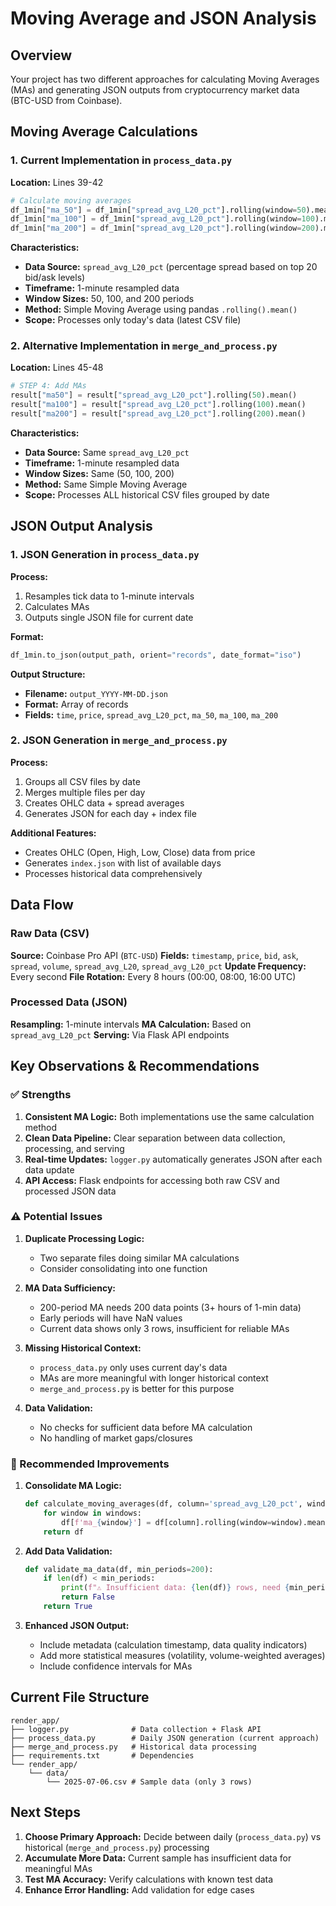 # Moving Average and JSON Analysis

## Overview
Your project has two different approaches for calculating Moving Averages (MAs) and generating JSON outputs from cryptocurrency market data (BTC-USD from Coinbase).

## Moving Average Calculations

### 1. Current Implementation in `process_data.py`
**Location:** Lines 39-42
```python
# Calculate moving averages
df_1min["ma_50"] = df_1min["spread_avg_L20_pct"].rolling(window=50).mean()
df_1min["ma_100"] = df_1min["spread_avg_L20_pct"].rolling(window=100).mean()
df_1min["ma_200"] = df_1min["spread_avg_L20_pct"].rolling(window=200).mean()
```

**Characteristics:**
- **Data Source:** `spread_avg_L20_pct` (percentage spread based on top 20 bid/ask levels)
- **Timeframe:** 1-minute resampled data
- **Window Sizes:** 50, 100, and 200 periods
- **Method:** Simple Moving Average using pandas `.rolling().mean()`
- **Scope:** Processes only today's data (latest CSV file)

### 2. Alternative Implementation in `merge_and_process.py`
**Location:** Lines 45-48
```python
# STEP 4: Add MAs
result["ma50"] = result["spread_avg_L20_pct"].rolling(50).mean()
result["ma100"] = result["spread_avg_L20_pct"].rolling(100).mean()
result["ma200"] = result["spread_avg_L20_pct"].rolling(200).mean()
```

**Characteristics:**
- **Data Source:** Same `spread_avg_L20_pct`
- **Timeframe:** 1-minute resampled data
- **Window Sizes:** Same (50, 100, 200)
- **Method:** Same Simple Moving Average
- **Scope:** Processes ALL historical CSV files grouped by date

## JSON Output Analysis

### 1. JSON Generation in `process_data.py`
**Process:**
1. Resamples tick data to 1-minute intervals
2. Calculates MAs
3. Outputs single JSON file for current date

**Format:**
```python
df_1min.to_json(output_path, orient="records", date_format="iso")
```

**Output Structure:**
- **Filename:** `output_YYYY-MM-DD.json`
- **Format:** Array of records
- **Fields:** `time`, `price`, `spread_avg_L20_pct`, `ma_50`, `ma_100`, `ma_200`

### 2. JSON Generation in `merge_and_process.py`
**Process:**
1. Groups all CSV files by date
2. Merges multiple files per day
3. Creates OHLC data + spread averages
4. Generates JSON for each day + index file

**Additional Features:**
- Creates OHLC (Open, High, Low, Close) data from price
- Generates `index.json` with list of available days
- Processes historical data comprehensively

## Data Flow

### Raw Data (CSV)
**Source:** Coinbase Pro API (`BTC-USD`)
**Fields:** `timestamp`, `price`, `bid`, `ask`, `spread`, `volume`, `spread_avg_L20`, `spread_avg_L20_pct`
**Update Frequency:** Every second
**File Rotation:** Every 8 hours (00:00, 08:00, 16:00 UTC)

### Processed Data (JSON)
**Resampling:** 1-minute intervals
**MA Calculation:** Based on `spread_avg_L20_pct`
**Serving:** Via Flask API endpoints

## Key Observations & Recommendations

### ✅ Strengths
1. **Consistent MA Logic:** Both implementations use the same calculation method
2. **Clean Data Pipeline:** Clear separation between data collection, processing, and serving
3. **Real-time Updates:** `logger.py` automatically generates JSON after each data update
4. **API Access:** Flask endpoints for accessing both raw CSV and processed JSON data

### ⚠️ Potential Issues

1. **Duplicate Processing Logic:** 
   - Two separate files doing similar MA calculations
   - Consider consolidating into one function

2. **MA Data Sufficiency:**
   - 200-period MA needs 200 data points (3+ hours of 1-min data)
   - Early periods will have NaN values
   - Current data shows only 3 rows, insufficient for reliable MAs

3. **Missing Historical Context:**
   - `process_data.py` only uses current day's data
   - MAs are more meaningful with longer historical context
   - `merge_and_process.py` is better for this purpose

4. **Data Validation:**
   - No checks for sufficient data before MA calculation
   - No handling of market gaps/closures

### 🔧 Recommended Improvements

1. **Consolidate MA Logic:**
   ```python
   def calculate_moving_averages(df, column='spread_avg_L20_pct', windows=[50, 100, 200]):
       for window in windows:
           df[f'ma_{window}'] = df[column].rolling(window=window).mean()
       return df
   ```

2. **Add Data Validation:**
   ```python
   def validate_ma_data(df, min_periods=200):
       if len(df) < min_periods:
           print(f"⚠️ Insufficient data: {len(df)} rows, need {min_periods} for reliable MAs")
           return False
       return True
   ```

3. **Enhanced JSON Output:**
   - Include metadata (calculation timestamp, data quality indicators)
   - Add more statistical measures (volatility, volume-weighted averages)
   - Include confidence intervals for MAs

## Current File Structure
```
render_app/
├── logger.py              # Data collection + Flask API
├── process_data.py        # Daily JSON generation (current approach)
├── merge_and_process.py   # Historical data processing
├── requirements.txt       # Dependencies
└── render_app/
    └── data/
        └── 2025-07-06.csv # Sample data (only 3 rows)
```

## Next Steps
1. **Choose Primary Approach:** Decide between daily (`process_data.py`) vs historical (`merge_and_process.py`) processing
2. **Accumulate More Data:** Current sample has insufficient data for meaningful MAs
3. **Test MA Accuracy:** Verify calculations with known test data
4. **Enhance Error Handling:** Add validation for edge cases